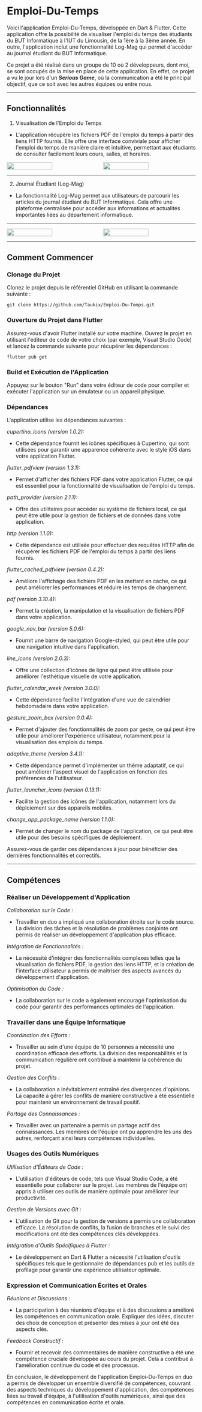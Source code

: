 # Emploi-Du-Temps

Voici l'application Emploi-Du-Temps, développée en Dart & Flutter. Cette application offre la possibilité de visualiser l'emploi du temps des étudiants du BUT Informatique à l'IUT du Limousin, de la 1ère à la 3ème année. En outre, l'application inclut une fonctionnalité Log-Mag qui permet d'accéder au journal étudiant du BUT Informatique.

Ce projet a été réalisé dans un groupe de 10 où 2 développeurs, dont moi, se sont occupés de la mise en place de cette application. En effet, ce projet a vu le jour lors d'un _**Serious Game**_, où la communication a été le principal objectif, que ce soit avec les autres équipes ou entre nous.

---

## Fonctionnalités

1. Visualisation de l'Emploi du Temps
   
- L'application récupère les fichiers PDF de l'emploi du temps à partir des liens HTTP fournis. Elle offre une interface conviviale pour afficher l'emploi du temps de manière claire et intuitive, permettant aux étudiants de consulter facilement leurs cours, salles, et horaires.       

<div style="display: flex; justify-content: space-between;">
    <img src="https://github.com/Taukix/Emploi-Du-Temps/blob/main/readme_images/screens/planning1.png" width="49%">
    <img src="https://github.com/Taukix/Emploi-Du-Temps/blob/main/readme_images/screens/planning2.png" width="49%">
</div> 

---

2. Journal Étudiant (Log-Mag)

- La fonctionnalité Log-Mag permet aux utilisateurs de parcourir les articles du journal étudiant du BUT Informatique. Cela offre une plateforme centralisée pour accéder aux informations et actualités importantes liées au département informatique.

---

<div style="display: flex; justify-content: space-between;">
    <img src="https://github.com/Taukix/Emploi-Du-Temps/blob/main/readme_images/screens/mag1.png" width="49%">
    <img src="https://github.com/Taukix/Emploi-Du-Temps/blob/main/readme_images/screens/mag2.png" width="49%">
</div>

---

## Comment Commencer

### Clonage du Projet

Clonez le projet depuis le référentiel GitHub en utilisant la commande suivante :

```
git clone https://github.com/Taukix/Emploi-Du-Temps.git
```

### Ouverture du Projet dans Flutter

Assurez-vous d'avoir Flutter installé sur votre machine. Ouvrez le projet en utilisant l'éditeur de code de votre choix (par exemple, Visual Studio Code) et lancez la commande suivante pour récupérer les dépendances :

```
flutter pub get
```

### Build et Exécution de l'Application

Appuyez sur le bouton "Run" dans votre éditeur de code pour compiler et exécuter l'application sur un émulateur ou un appareil physique.

### Dépendances

L'application utilise les dépendances suivantes :

_cupertino_icons (version 1.0.2):_ 

- Cette dépendance fournit les icônes spécifiques à Cupertino, qui sont utilisées pour garantir une apparence cohérente avec le style iOS dans votre application Flutter.

_flutter_pdfview (version 1.3.1):_

- Permet d'afficher des fichiers PDF dans votre application Flutter, ce qui est essentiel pour la fonctionnalité de visualisation de l'emploi du temps.

_path_provider (version 2.1.1):_

- Offre des utilitaires pour accéder au système de fichiers local, ce qui peut être utile pour la gestion de fichiers et de données dans votre application.

_http (version 1.1.0):_

- Cette dépendance est utilisée pour effectuer des requêtes HTTP afin de récupérer les fichiers PDF de l'emploi du temps à partir des liens fournis.

_flutter_cached_pdfview (version 0.4.2):_

- Améliore l'affichage des fichiers PDF en les mettant en cache, ce qui peut améliorer les performances et réduire les temps de chargement.

_pdf (version 3.10.4):_

- Permet la création, la manipulation et la visualisation de fichiers PDF dans votre application.

_google_nav_bar (version 5.0.6):_

- Fournit une barre de navigation Google-styled, qui peut être utile pour une navigation intuitive dans l'application.

_line_icons (version 2.0.3):_

- Offre une collection d'icônes de ligne qui peut être utilisée pour améliorer l'esthétique visuelle de votre application.

_flutter_calendar_week (version 3.0.0):_

- Cette dépendance facilite l'intégration d'une vue de calendrier hebdomadaire dans votre application.

_gesture_zoom_box (version 0.0.4):_

- Permet d'ajouter des fonctionnalités de zoom par geste, ce qui peut être utile pour améliorer l'expérience utilisateur, notamment pour la visualisation des emplois du temps.

_adaptive_theme (version 3.4.1):_

- Cette dépendance permet d'implémenter un thème adaptatif, ce qui peut améliorer l'aspect visuel de l'application en fonction des préférences de l'utilisateur.

_flutter_launcher_icons (version 0.13.1):_

- Facilite la gestion des icônes de l'application, notamment lors du déploiement sur des appareils mobiles.

_change_app_package_name (version 1.1.0):_

- Permet de changer le nom du package de l'application, ce qui peut être utile pour des besoins spécifiques de déploiement.

Assurez-vous de garder ces dépendances à jour pour bénéficier des dernières fonctionnalités et correctifs.

---

## Compétences

### Réaliser un Développement d'Application

_Collaboration sur le Code :_ 

- Travailler en duo a impliqué une collaboration étroite sur le code source. La division des tâches et la résolution de problèmes conjointe ont permis de réaliser un développement d'application plus efficace.

_Intégration de Fonctionnalités :_ 

- La nécessité d'intégrer des fonctionnalités complexes telles que la visualisation de fichiers PDF, la gestion des liens HTTP, et la création de l'interface utilisateur a permis de maîtriser des aspects avancés du développement d'application.

_Optimisation du Code :_ 

- La collaboration sur le code a également encouragé l'optimisation du code pour garantir des performances optimales de l'application.

### Travailler dans une Équipe Informatique

_Coordination des Efforts :_ 

- Travailler au sein d'une équipe de 10 personnes a nécessité une coordination efficace des efforts. La division des responsabilités et la communication régulière ont contribué à maintenir la cohérence du projet.

_Gestion des Conflits :_

- La collaboration a inévitablement entraîné des divergences d'opinions. La capacité à gérer les conflits de manière constructive a été essentielle pour maintenir un environnement de travail positif.

_Partage des Connaissances :_

- Travailler avec un partenaire a permis un partage actif des connaissances. Les membres de l'équipe ont pu apprendre les uns des autres, renforçant ainsi leurs compétences individuelles.

### Usages des Outils Numériques

_Utilisation d'Éditeurs de Code :_

- L'utilisation d'éditeurs de code, tels que Visual Studio Code, a été essentielle pour collaborer sur le projet. Les membres de l'équipe ont appris à utiliser ces outils de manière optimale pour améliorer leur productivité.

_Gestion de Versions avec Git :_ 

- L'utilisation de Git pour la gestion de versions a permis une collaboration efficace. La résolution de conflits, la fusion de branches et le suivi des modifications ont été des compétences clés développées.

_Intégration d'Outils Spécifiques à Flutter :_

- Le développement en Dart & Flutter a nécessité l'utilisation d'outils spécifiques tels que le gestionnaire de dépendances pub et les outils de profilage pour garantir une expérience utilisateur optimale.

### Expression et Communication Écrites et Orales

_Réunions et Discussions :_ 

- La participation à des réunions d'équipe et à des discussions a amélioré les compétences en communication orale. Expliquer des idées, discuter des choix de conception et présenter des mises à jour ont été des aspects clés.

_Feedback Constructif :_

- Fournir et recevoir des commentaires de manière constructive a été une compétence cruciale développée au cours du projet. Cela a contribué à l'amélioration continue du code et des processus.

En conclusion, le développement de l'application Emploi-Du-Temps en duo a permis de développer un ensemble diversifié de compétences, couvrant des aspects techniques du développement d'application, des compétences liées au travail d'équipe, à l'utilisation d'outils numériques, ainsi que des compétences en communication écrite et orale.
